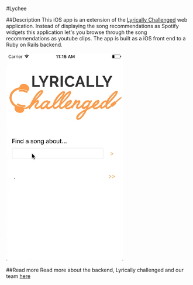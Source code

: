 #Lychee

##Description
This iOS app is an extension of the [Lyrically Challenged](https://github.com/FridaSjoholm/lyrically-challenged)  web application. Instead of displaying the song recommendations as Spotify widgets this application let's you browse through the song recommendations as youtube clips. The app is built as a iOS front end to a Ruby on Rails backend.

![Instruction gif](https://github.com/FridaSjoholm/Lycheee/blob/master/swift_demo.gif)

##Read more
Read more about the backend, Lyrically challenged and our team [here](https://github.com/FridaSjoholm/lyrically-challenged)
